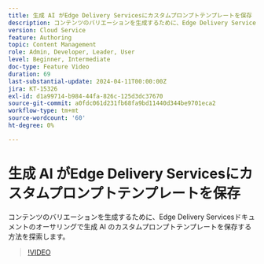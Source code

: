 ```yaml
---
title: 生成 AI がEdge Delivery Servicesにカスタムプロンプトテンプレートを保存
description: コンテンツのバリエーションを生成するために、Edge Delivery Servicesドキュメントのオーサリングで生成 AI のカスタムプロンプトテンプレートを保存する方法を探索します。
version: Cloud Service
feature: Authoring
topic: Content Management
role: Admin, Developer, Leader, User
level: Beginner, Intermediate
doc-type: Feature Video
duration: 69
last-substantial-update: 2024-04-11T00:00:00Z
jira: KT-15326
exl-id: d1a99714-b984-44fa-826c-125d3dc37670
source-git-commit: a0fdc061d231fb68fa9bd11440d344be9701eca2
workflow-type: tm+mt
source-wordcount: '60'
ht-degree: 0%

---
```


# 生成 AI がEdge Delivery Servicesにカスタムプロンプトテンプレートを保存

コンテンツのバリエーションを生成するために、Edge Delivery Servicesドキュメントのオーサリングで生成 AI のカスタムプロンプトテンプレートを保存する方法を探索します。

>[!VIDEO](https://video.tv.adobe.com/v/3428317/?learn=on)

